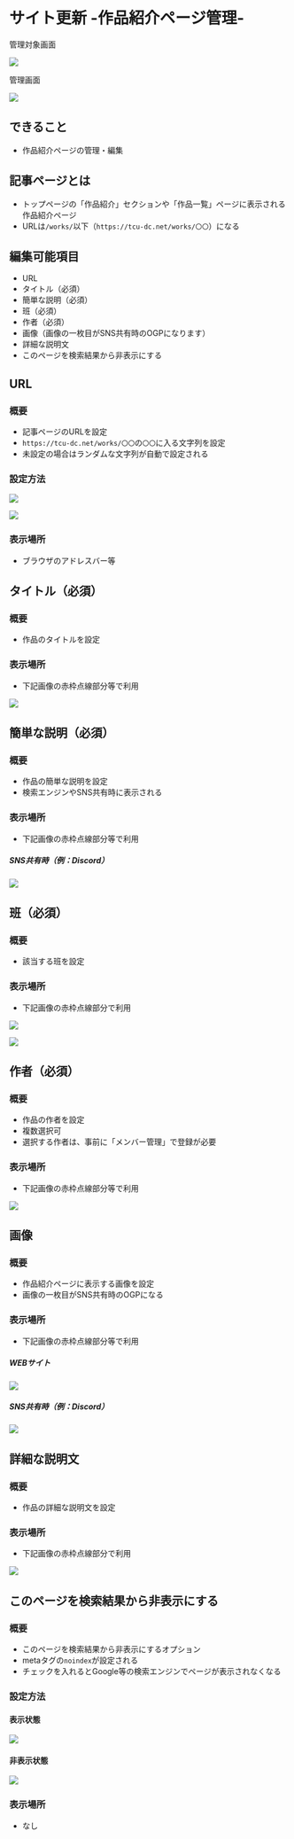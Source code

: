# サイト更新 -作品紹介ページ管理-

管理対象画面

![](/attachments/20250213191447.png)

管理画面

![](/attachments/20250213191436.png)

## できること

- 作品紹介ページの管理・編集

## 記事ページとは

- トップページの「作品紹介」セクションや「作品一覧」ページに表示される作品紹介ページ
- URLは`/works/`以下（`https://tcu-dc.net/works/〇〇`）になる

## 編集可能項目

- URL
- タイトル（必須）
- 簡単な説明（必須）
- 班（必須）
- 作者（必須）
- 画像（画像の一枚目がSNS共有時のOGPになります）
- 詳細な説明文
- このページを検索結果から非表示にする

## URL

### 概要

- 記事ページのURLを設定
- `https://tcu-dc.net/works/〇〇`の`〇〇`に入る文字列を設定
- 未設定の場合はランダムな文字列が自動で設定される

### 設定方法

![](/attachments/20250213185916.png)

![](/attachments/20250213190032.png)

### 表示場所

- ブラウザのアドレスバー等

## タイトル（必須）

### 概要

- 作品のタイトルを設定

### 表示場所

- 下記画像の赤枠点線部分等で利用

![](/attachments/20250213192538.png)

## 簡単な説明（必須）

### 概要

- 作品の簡単な説明を設定
- 検索エンジンやSNS共有時に表示される

### 表示場所

- 下記画像の赤枠点線部分等で利用

##### SNS共有時（例：Discord）

![](/attachments/20250213193153.png)

## 班（必須）

### 概要

- 該当する班を設定

### 表示場所

- 下記画像の赤枠点線部分で利用

![](/attachments/20250213192652.png)

![](/attachments/20250213192701.png)

## 作者（必須）

### 概要

- 作品の作者を設定
- 複数選択可
- 選択する作者は、事前に「メンバー管理」で登録が必要

### 表示場所

- 下記画像の赤枠点線部分等で利用

![](/attachments/20250213193029.png)

## 画像

### 概要

- 作品紹介ページに表示する画像を設定
- 画像の一枚目がSNS共有時のOGPになる

### 表示場所

- 下記画像の赤枠点線部分等で利用

##### WEBサイト

![](/attachments/20250213193151.png)

##### SNS共有時（例：Discord）

![](/attachments/20250213193152.png)

## 詳細な説明文

### 概要

- 作品の詳細な説明文を設定

### 表示場所

- 下記画像の赤枠点線部分で利用

![](/attachments/20250213193552.png)

## このページを検索結果から非表示にする

### 概要

- このページを検索結果から非表示にするオプション
- metaタグの`noindex`が設定される
- チェックを入れるとGoogle等の検索エンジンでページが表示されなくなる

### 設定方法

#### 表示状態

![](/attachments/20250213184321.png)

#### 非表示状態

![](/attachments/20250213184152.png)

### 表示場所

- なし
